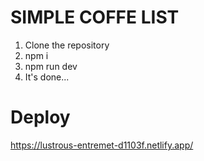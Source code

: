 # SIMPLE COFFE LIST

1. Clone the repository
2. npm i
3. npm run dev
4. It's done...


# Deploy

  https://lustrous-entremet-d1103f.netlify.app/